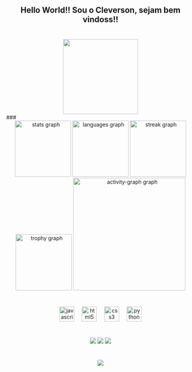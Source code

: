 <br clear="both">

<h2 align="center">Hello World!! Sou o Cleverson, sejam bem vindoss!!</h2>

###

<br clear="both">

<div align="center">
  <img height="200" src="https://media2.giphy.com/media/v1.Y2lkPTc5MGI3NjExcW9uemFyb3QzYmUzczF0aDZhdm0yYW9rcjZ0b3RuMmQ3OTgzdHhoeiZlcD12MV9pbnRlcm5hbF9naWZfYnlfaWQmY3Q9Zw/lQDdDwdZpfYRn1MsJy/giphy.gif"  />
</div>
###
<br clear="both">

<div align="center">
  <img src="https://github-readme-stats.vercel.app/api?username=OliveiraCleve&hide_title=false&hide_rank=false&show_icons=true&include_all_commits=true&count_private=true&disable_animations=false&theme=dracula&locale=en&hide_border=false&order=1" height="150" alt="stats graph"  />
  <img src="https://github-readme-stats.vercel.app/api/top-langs?username=OliveiraCleve&locale=en&hide_title=false&layout=compact&card_width=320&langs_count=5&theme=dracula&hide_border=false&order=2" height="150" alt="languages graph"  />
  <img src="https://streak-stats.demolab.com?user=OliveiraCleve&locale=en&mode=daily&theme=dracula&hide_border=false&border_radius=5&order=3" height="150" alt="streak graph"  />
  <img src="https://github-profile-trophy.vercel.app?username=OliveiraCleve&theme=dracula&column=-1&row=1&margin-w=8&margin-h=8&no-bg=false&no-frame=false&order=4" height="150" alt="trophy graph"  />
  <img src="https://github-readme-activity-graph.vercel.app/graph?username=OliveiraCleve&radius=16&theme=react&area=true&order=5" height="300" alt="activity-graph graph"  />
</div>

###

<br clear="both">

<div align="center">
  <img src="https://cdn.jsdelivr.net/gh/devicons/devicon/icons/javascript/javascript-original.svg" height="40" alt="javascript logo"  />
  <img width="12" />
  <img src="https://cdn.jsdelivr.net/gh/devicons/devicon/icons/html5/html5-original.svg" height="40" alt="html5 logo"  />
  <img width="12" />
  <img src="https://cdn.jsdelivr.net/gh/devicons/devicon/icons/css3/css3-original.svg" height="40" alt="css3 logo"  />
  <img width="12" />
  <img src="https://cdn.jsdelivr.net/gh/devicons/devicon/icons/python/python-original.svg" height="40" alt="python logo"  />
</div>

###

<br clear="both">

<div align="center">
  <a href="https://www.linkedin.com/in/cleverson-de-oliveira-pereira-a794512ba/" target="_blank"><img src="https://img.icons8.com/?size=100&id=K4M5DfXcCtCg&format=png&color=000000" target="_blank"></a>
   <a href="https://discord.com/channels/1019994810804871342/@home" target="_blank"><img src="https://img.icons8.com/?size=100&id=LIJ9IxCSCvNw&format=png&color=000000" target="_blank"></a>
  <a href="https://mail.google.com/mail/u/0/?tab=rm&ogbl#inbox" target="_blank"><img src="https://img.icons8.com/?size=100&id=Cjuj2uISMdQ1&format=png&color=000000"></a>
 
</div>

###

<br clear="both">

<div align="center">
  <img src="https://visitor-badge.laobi.icu/badge?page_id=OliveiraCleve.OliveiraCleve&"  />
</div>




